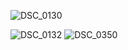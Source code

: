 ![DSC_0130](https://github.com/user-attachments/assets/712379ed-0b16-444b-82b1-73445a2079c2)

![DSC_0132](https://github.com/user-attachments/assets/05ff707d-3bdd-4319-919c-a80c92f84ab6)
![DSC_0350](https://github.com/user-attachments/assets/69d0fae9-9858-48b8-b2f0-681fa4758447)
